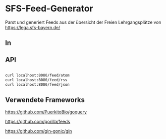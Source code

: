# SFS-Feed-Generator

Parst und generiert Feeds aus der übersicht der Freien Lehrgangsplätze von
https://lega.sfs-bayern.de/

## In

## API

```bash

curl localhost:8080/feed/atom
curl localhost:8080/feed/rss
curl localhost:8080/feed/json
```

## Verwendete Frameworks

https://github.com/PuerkitoBio/goquery

https://github.com/gorilla/feeds

https://github.com/gin-gonic/gin